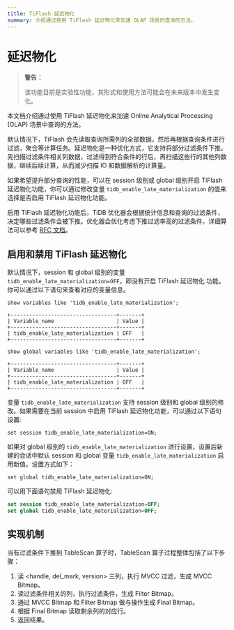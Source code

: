 ```yaml
---
title: TiFlash 延迟物化
summary: 介绍通过使用 TiFlash 延迟物化来加速 OLAP 场景的查询的方法。
---
```


# 延迟物化

> **警告：**
>
> 该功能目前是实验性功能，其形式和使用方法可能会在未来版本中发生变化。

本文档介绍通过使用 TiFlash 延迟物化来加速 Online Analytical Processing (OLAP) 场景中查询的方法。

默认情况下，TiFlash 会先读取查询所需列的全部数据，然后再根据查询条件进行过滤，聚合等计算任务。延迟物化是一种优化方式，它支持将部分过滤条件下推。先扫描过滤条件相关列数据，过滤得到符合条件的行后，再扫描这些行的其他列数据，继续后续计算，从而减少扫描 IO 和数据解析的计算量。

如果希望提升部分查询的性能，可以在 session 级别或 global 级别开启 TiFlash 延迟物化功能，你可以通过修改变量 `tidb_enable_late_materialization` 的值来选择是否启用 TiFlash 延迟物化功能。

启用 TiFlash 延迟物化功能后，TiDB 优化器会根据统计信息和查询的过滤条件，决定哪些过滤条件会被下推。优化器会优化考虑下推过滤率高的过滤条件，详细算法可以参考 [RFC 文档]()。

## 启用和禁用 TiFlash 延迟物化

默认情况下，session 和 global 级别的变量 `tidb_enable_late_materialization=OFF`，即没有开启 TiFlash 延迟物化 功能。你可以通过以下语句来查看对应的变量信息。

```
show variables like 'tidb_enable_late_materialization';
```

```
+----------------------------------+-------+
| Variable_name                    | Value |
+----------------------------------+-------+
| tidb_enable_late_materialization | OFF   |
+----------------------------------+-------+
```

```
show global variables like 'tidb_enable_late_materialization';
```

```
+----------------------------------+-------+
| Variable_name                    | Value |
+----------------------------------+-------+
| tidb_enable_late_materialization | OFF   |
+----------------------------------+-------+
```

变量 `tidb_enable_late_materialization` 支持 session 级别和 global 级别的修改。如果需要在当前 session 中启用 TiFlash 延迟物化功能，可以通过以下语句设置:

```
set session tidb_enable_late_materialization=ON;
```

如果对 global 级别的 `tidb_enable_late_materialization` 进行设置，设置后新建的会话中默认 session 和 global 变量 `tidb_enable_late_materialization` 启用新值。设置方式如下：

```
set global tidb_enable_late_materialization=ON;
```

可以用下面语句禁用 TiFlash 延迟物化:

```sql
set session tidb_enable_late_materialization=OFF;
set global tidb_enable_late_materialization=OFF;
```

## 实现机制

当有过滤条件下推到 TableScan 算子时，TableScan 算子过程整体包括了以下步骤：

1. 读 <handle, del_mark, version> 三列，执行 MVCC 过滤，生成 MVCC Bitmap。
2. 读过滤条件相关的列，执行过滤条件，生成 Filter Bitmap。
3. 通过 MVCC Bitmap 和 Filter Bitmap 做与操作生成 Final Bitmap。
4. 根据 Final Bitmap 读取剩余列的对应行。
5. 返回结果。